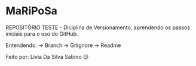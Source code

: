 # MaRiPoSa
REPOSITÓRIO TESTE - Diciplina de Versionamento, aprendendo os passos iniciais para o uso do GitHub.

Entendendo:
-> Branch
-> Gitignore
-> Readme

Feito por: Lívia Da Silva Sabino 😉
